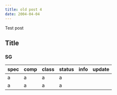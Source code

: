 ```yaml
---
title: old post 4
date: 2004-04-04
---
```

Test post

## Title

### SG

|spec|comp|class|status|info|update|
|----|---|------|----|----|----|
|a|a|a|a|||
|a|a|a|a|||
